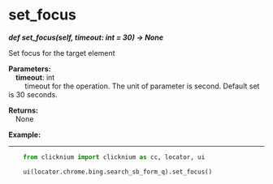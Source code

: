 # set_focus
***def set_focus(self, timeout: int = 30) -> None***  

Set focus for the target element

**Parameters:**  
    &emsp;**timeout**: int  
        &emsp;&emsp; timeout for the operation. The unit of parameter is second. Default set is 30 seconds.   

**Returns:**  
    &emsp;None

**Example:**
***
```python
    from clicknium import clicknium as cc, locator, ui

    ui(locator.chrome.bing.search_sb_form_q).set_focus()
```